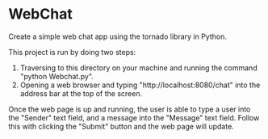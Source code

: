 # WebChat
Create a simple web chat app using the tornado library in Python.

This project is run by doing two steps:
1) Traversing to this directory on your machine and running the command "python Webchat.py".
2) Opening a web browser and typing "http://localhost:8080/chat" into the address bar at the top of the screen.

Once the web page is up and running, the user is able to type a user into the "Sender" text field, and a message into the "Message"
text field. Follow this with clicking the "Submit" button and the web page will update.
